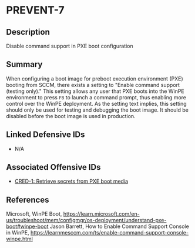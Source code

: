 # PREVENT-7

## Description
Disable command support in PXE boot configuration

## Summary
When configuring a boot image for preboot execution environment (PXE) booting from SCCM, there exists a setting to "Enable command support (testing only)." This setting allows any user that PXE boots into the WinPE environment to press `F8` to launch a command prompt, thus enabling more control over the  WinPE deployment. As the setting text implies, this setting should only be used for testing and debugging the boot image. It should be disabled before the boot image is used in production.

## Linked Defensive IDs
- N/A

## Associated Offensive IDs
- [CRED-1: Retrieve secrets from PXE boot media](../../../attack-techniques/CRED/CRED-1/cred-1_description.md)

## References
Microsoft, WinPE Boot, https://learn.microsoft.com/en-us/troubleshoot/mem/configmgr/os-deployment/understand-pxe-boot#winpe-boot
Jason Barrett, How to Enable Command Support Console in WinPE, https://learnmesccm.com/ts/enable-command-support-console-winpe.html